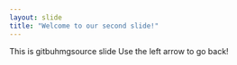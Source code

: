 ```yaml
---
layout: slide
title: "Welcome to our second slide!"
---
```

This is gitbuhmgsource slide
Use the left arrow to go back!
